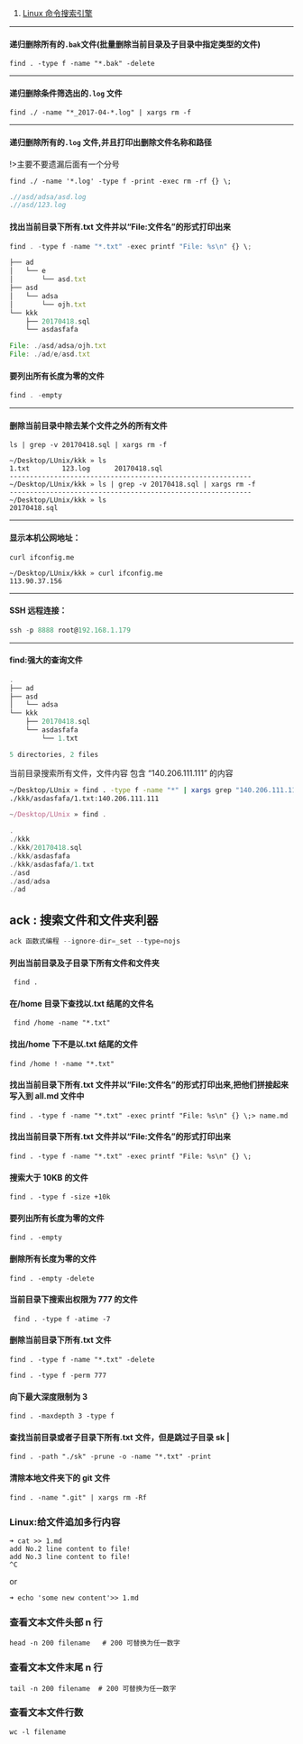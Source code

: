 1. [Linux 命令搜索引擎](http://wangchujiang.com/linux-command/)

---

#### 递归删除所有的`.bak`文件(批量删除当前目录及子目录中指定类型的文件)

```linux
find . -type f -name "*.bak" -delete
```

---

#### 递归删除条件筛选出的`.log` 文件

```linux
find ./ -name "*_2017-04-*.log" | xargs rm -f
```

---

#### 递归删除所有的`.log` 文件,并且打印出删除文件名称和路径

!>主要不要遗漏后面有一个分号

```linux
find ./ -name '*.log' -type f -print -exec rm -rf {} \;
```

```javascript
.//asd/adsa/asd.log
.//asd/123.log
```

#### 找出当前目录下所有.txt 文件并以“File:文件名”的形式打印出来

```javascript
find . -type f -name "*.txt" -exec printf "File: %s\n" {} \;
```

```javascript
├── ad
│   └── e
│       └── asd.txt
├── asd
│   └── adsa
│       └── ojh.txt
└── kkk
    ├── 20170418.sql
    └── asdasfafa
```

```javascript
File: ./asd/adsa/ojh.txt
File: ./ad/e/asd.txt
```

#### 要列出所有长度为零的文件

```javascript
find . -empty
```

---

#### 删除当前目录中除去某个文件之外的所有文件

```linux
ls | grep -v 20170418.sql | xargs rm -f
```

```linux
~/Desktop/LUnix/kkk » ls
1.txt        123.log      20170418.sql
------------------------------------------------------------
~/Desktop/LUnix/kkk » ls | grep -v 20170418.sql | xargs rm -f
------------------------------------------------------------
~/Desktop/LUnix/kkk » ls
20170418.sql
```

---

#### 显示本机公网地址：

```linux
curl ifconfig.me
```

```linux
~/Desktop/LUnix/kkk » curl ifconfig.me
113.90.37.156
```

---

#### SSH 远程连接：

```javascript
ssh -p 8888 root@192.168.1.179
```

---

#### find:强大的查询文件

```javascript
.
├── ad
├── asd
│   └── adsa
└── kkk
    ├── 20170418.sql
    └── asdasfafa
        └── 1.txt

5 directories, 2 files
```

当前目录搜索所有文件，文件内容 包含 “140.206.111.111” 的内容

```bash
~/Desktop/LUnix » find . -type f -name "*" | xargs grep "140.206.111.111"
./kkk/asdasfafa/1.txt:140.206.111.111
```

```javascript
~/Desktop/LUnix » find .

.
./kkk
./kkk/20170418.sql
./kkk/asdasfafa
./kkk/asdasfafa/1.txt
./asd
./asd/adsa
./ad
```

## ack : 搜索文件和文件夹利器

```javascript
ack 函数式编程 --ignore-dir=_set --type=nojs
```
#### 列出当前目录及子目录下所有文件和文件夹

```
 find .
```

#### 在/home 目录下查找以.txt 结尾的文件名

```
 find /home -name "*.txt"
```

#### 找出/home 下不是以.txt 结尾的文件

```
find /home ! -name "*.txt"
```

#### 找出当前目录下所有.txt 文件并以“File:文件名”的形式打印出来,把他们拼接起来写入到 all.md 文件中

```
find . -type f -name "*.txt" -exec printf "File: %s\n" {} \;> name.md
```

#### 找出当前目录下所有.txt 文件并以“File:文件名”的形式打印出来

```
find . -type f -name "*.txt" -exec printf "File: %s\n" {} \;
```

#### 搜索大于 10KB 的文件

```
find . -type f -size +10k
```

#### 要列出所有长度为零的文件

```
find . -empty
```

#### 删除所有长度为零的文件

```
find . -empty -delete
```

#### 当前目录下搜索出权限为 777 的文件

```
 find . -type f -atime -7
```

#### 删除当前目录下所有.txt 文件

```
find . -type f -name "*.txt" -delete
```

```
find . -type f -perm 777
```

#### 向下最大深度限制为 3

```
find . -maxdepth 3 -type f
```

#### 查找当前目录或者子目录下所有.txt 文件，但是跳过子目录 sk |

```
find . -path "./sk" -prune -o -name "*.txt" -print
```

#### 清除本地文件夹下的 git 文件

```
find . -name ".git" | xargs rm -Rf
```
### Linux:给文件追加多行内容

```shell
➜ cat >> 1.md
add No.2 line content to file!
add No.3 line content to file!
^C
```

or

```
➜ echo 'some new content'>> 1.md
```

### 查看文本文件头部 n 行

```shell
head -n 200 filename   # 200 可替换为任一数字
```

### 查看文本文件末尾 n 行

```shell
tail -n 200 filename  # 200 可替换为任一数字
```

### 查看文本文件行数

```shell
wc -l filename
```
